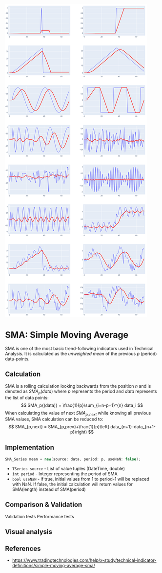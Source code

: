 ![Alt text](./img/SMA_chart.svg)
# SMA: Simple Moving Average
SMA is one of the most basic trend-following indicators used in Technical Analysis. It is calculated as the *unweighted mean* of the previous $p$ (period) data-points.


## Calculation

SMA is a rolling calculation looking backwards from the position ${n}$ and is denoted as ${SMA}_{p}{(data)}$ where $p$ represents the period and $data$ represents the list of data points:
$$
SMA_p{(data)} = \frac{1}{p}\sum_{i=n-p+1}^{n} data_i
$$
When calculating the value of next $SMA_{p,next}$ while knowing all previous SMA values, SMA calculation can be reduced to:
$$
SMA_{p,next} = SMA_{p,prev}+\frac{1}{p}\left( data_{n+1}-data_{n+1-p}\right)
$$

## Implementation

``` csharp
SMA_Series mean = new(source: data, period: p, useNaN: false);
```

- `TSeries source` -  List of value tuples (DateTime, double)
- `int period` - Integer representing the period of SMA
- `bool useNaN` - if true, initial values from 1 to period-1 will be replaced with NaN. If false, the initial calculation will return values for SMA(length) instead of SMA(period)

## Comparison & Validation

Validation tests
Performance tests

## Visual analysis





## References
   - https://www.tradingtechnologies.com/help/x-study/technical-indicator-definitions/simple-moving-average-sma/